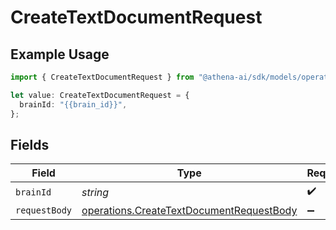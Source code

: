 # CreateTextDocumentRequest

## Example Usage

```typescript
import { CreateTextDocumentRequest } from "@athena-ai/sdk/models/operations";

let value: CreateTextDocumentRequest = {
  brainId: "{{brain_id}}",
};
```

## Fields

| Field                                                                                                | Type                                                                                                 | Required                                                                                             | Description                                                                                          | Example                                                                                              |
| ---------------------------------------------------------------------------------------------------- | ---------------------------------------------------------------------------------------------------- | ---------------------------------------------------------------------------------------------------- | ---------------------------------------------------------------------------------------------------- | ---------------------------------------------------------------------------------------------------- |
| `brainId`                                                                                            | *string*                                                                                             | :heavy_check_mark:                                                                                   | N/A                                                                                                  | {{brain_id}}                                                                                         |
| `requestBody`                                                                                        | [operations.CreateTextDocumentRequestBody](../../models/operations/createtextdocumentrequestbody.md) | :heavy_minus_sign:                                                                                   | N/A                                                                                                  |                                                                                                      |